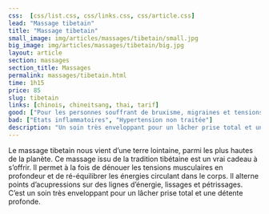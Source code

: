 ```yaml
---
css:  [css/list.css, css/links.css, css/article.css]
lead: "Massage tibetain"
title: "Massage tibetain"
small_image: img/articles/massages/tibetain/small.jpg
big_image: img/articles/massages/tibetain/big.jpg
layout: article
section: massages
section_title: Massages
permalink: massages/tibetain.html
time: 1h15
price: 85
slug: tibetain
links: [chinois, chineitsang, thai, tarif]
good: ["Pour les personnes souffrant de bruxisme, migraines et tensions", "Lâcher prise"]
bad: ["Etats inflammatoires", "Hypertension non traitée"]
description: "Un soin très enveloppant pour un lâcher prise total et une détente profonde."
---
```

Le massage tibetain nous vient d’une 
terre lointaine, parmi les plus hautes 
de la planète.
Ce massage issu de la tradition tibétaine
est un vrai cadeau à s’offrir. 
Il permet à la fois de dénouer les tensions 
musculaires en profondeur et de 
ré-équilibrer les énergies circulant 
dans le corps.
Il alterne points d’acupressions sur des 
lignes d’énergie, lissages et pétrissages.
C’est un soin très enveloppant pour un 
lâcher prise total et une détente profonde.

